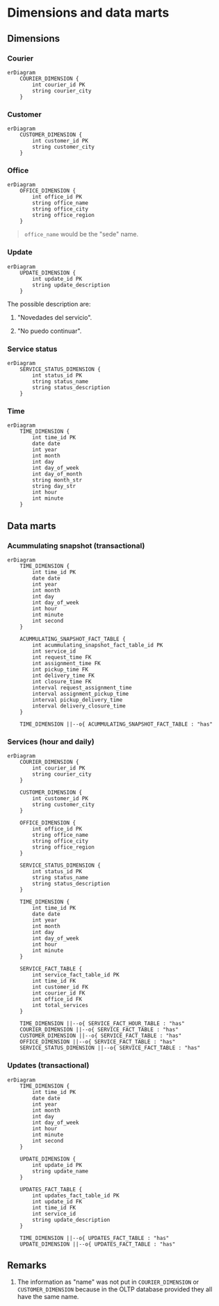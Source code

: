# Dimensions and data marts

## Dimensions

### Courier

```MERMAID
erDiagram
    COURIER_DIMENSION {
        int courier_id PK
        string courier_city
    }
```

### Customer

```MERMAID
erDiagram
    CUSTOMER_DIMENSION {
        int customer_id PK
        string customer_city
    }
```

### Office

```MERMAID
erDiagram
    OFFICE_DIMENSION {
        int office_id PK
        string office_name
        string office_city
        string office_region
    }
```

> `office_name` would be the "sede" name.

### Update

```MERMAID
erDiagram
    UPDATE_DIMENSION {
        int update_id PK
        string update_description
    }
```

The possible description are:

1. "Novedades del servicio".

2. "No puedo continuar".

### Service status

```MERMAID
erDiagram
    SERVICE_STATUS_DIMENSION {
        int status_id PK
        string status_name
        string status_description
    }
```

### Time

```MERMAID
erDiagram
    TIME_DIMENSION {
        int time_id PK
        date date
        int year
        int month
        int day
        int day_of_week
        int day_of_month
        string month_str
        string day_str
        int hour
        int minute
    }
```

## Data marts

### Acummulating snapshot (transactional)

```MERMAID
erDiagram
    TIME_DIMENSION {
        int time_id PK
        date date
        int year
        int month
        int day
        int day_of_week
        int hour
        int minute
        int second
    }

    ACUMMULATING_SNAPSHOT_FACT_TABLE {
        int acummulating_snapshot_fact_table_id PK
        int service_id
        int request_time FK
        int assignment_time FK
        int pickup_time FK
        int delivery_time FK
        int closure_time FK
        interval request_assignment_time
        interval assignment_pickup_time
        interval pickup_delivery_time
        interval delivery_closure_time
    }

    TIME_DIMENSION ||--o{ ACUMMULATING_SNAPSHOT_FACT_TABLE : "has"
```

### Services (hour and daily)

```MERMAID
erDiagram
    COURIER_DIMENSION {
        int courier_id PK
        string courier_city
    }

    CUSTOMER_DIMENSION {
        int customer_id PK
        string customer_city
    }

    OFFICE_DIMENSION {
        int office_id PK
        string office_name
        string office_city
        string office_region
    }

    SERVICE_STATUS_DIMENSION {
        int status_id PK
        string status_name
        string status_description
    }

    TIME_DIMENSION {
        int time_id PK
        date date
        int year
        int month
        int day
        int day_of_week
        int hour
        int minute
    }

    SERVICE_FACT_TABLE {
        int service_fact_table_id PK
        int time_id FK
        int customer_id FK
        int courier_id FK
        int office_id FK
        int total_services
    }

    TIME_DIMENSION ||--o{ SERVICE_FACT_HOUR_TABLE : "has"
    COURIER_DIMENSION ||--o{ SERVICE_FACT_TABLE : "has"
    CUSTOMER_DIMENSION ||--o{ SERVICE_FACT_TABLE : "has"
    OFFICE_DIMENSION ||--o{ SERVICE_FACT_TABLE : "has"
    SERVICE_STATUS_DIMENSION ||--o{ SERVICE_FACT_TABLE : "has"
```

### Updates (transactional)

```MERMAID
erDiagram
    TIME_DIMENSION {
        int time_id PK
        date date
        int year
        int month
        int day
        int day_of_week
        int hour
        int minute
        int second
    }

    UPDATE_DIMENSION {
        int update_id PK
        string update_name
    }

    UPDATES_FACT_TABLE {
        int updates_fact_table_id PK
        int update_id FK
        int time_id FK
        int service_id
        string update_description
    }

    TIME_DIMENSION ||--o{ UPDATES_FACT_TABLE : "has"
    UPDATE_DIMENSION ||--o{ UPDATES_FACT_TABLE : "has"
```

## Remarks

1. The information as "name" was not put in `COURIER_DIMENSION` or `CUSTOMER_DIMENSION` because in the OLTP database provided they all have the same name.

